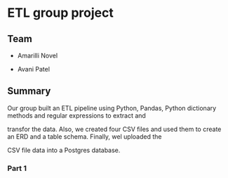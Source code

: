 # ETL group project

## Team

- Amarilli Novel

- Avani Patel

## Summary

Our group built an ETL pipeline using Python, Pandas, Python dictionary methods and regular expressions to extract and 

transfor the data. Also, we created four CSV files and used them to create an ERD and a table schema. Finally, wel uploaded the 

CSV file data into a Postgres database.

### Part 1

